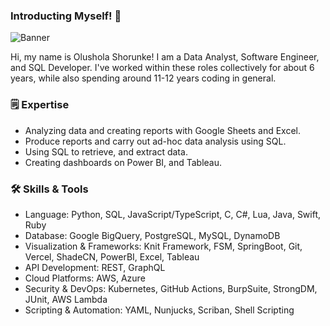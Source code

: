 ### Introducting Myself! 👋

![Banner](https://github.com/user-attachments/assets/10ef422b-b07b-4aef-bead-20e462a0bf6c)

Hi, my name is Olushola Shorunke! I am a Data Analyst, Software Engineer, and SQL Developer. I've worked within these roles collectively for about 6 years, while also spending around 11-12 years coding in general.

### 🗒️ Expertise
- Analyzing data and creating reports with Google Sheets and Excel.
- Produce reports and carry out ad-hoc data analysis using SQL.
- Using SQL to retrieve, and extract data.
- Creating dashboards on Power BI, and Tableau.

### 🛠️ Skills & Tools
- Language: Python, SQL, JavaScript/TypeScript, C, C#, Lua, Java, Swift, Ruby
- Database: Google BigQuery, PostgreSQL, MySQL, DynamoDB
- Visualization & Frameworks: Knit Framework, FSM, SpringBoot, Git, Vercel, ShadeCN, PowerBI, Excel, Tableau
- API Development: REST, GraphQL
- Cloud Platforms: AWS, Azure
- Security & DevOps: Kubernetes, GitHub Actions, BurpSuite, StrongDM, JUnit, AWS Lambda
- Scripting & Automation: YAML, Nunjucks, Scriban, Shell Scripting

<!--
**oshorunke1/oshorunke1** is a ✨ _special_ ✨ repository because its `README.md` (this file) appears on your GitHub profile.

Here are some ideas to get you started:

- 🔭 I’m currently working on ...
- 🌱 I’m currently learning ...
- 👯 I’m looking to collaborate on ...

- 🤔 I’m looking for help with ...
- 💬 Ask me about ...
- 📫 How to reach me: ...
- 😄 Pronouns: ...
- ⚡ Fun fact: ...
-->
